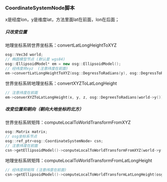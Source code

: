 ### CoordinateSystemNode脚本
x是经度lon，y是维度lat，方法里面lat在前面，lon在后面；

##### 只改变位置
地理坐标系转世界坐标系：convertLatLongHeightToXYZ 
```cpp
osg::Vec3d world;
// 椭圆模型节点 (默认是 wgs84)
osg::EllipsoidModel* em = new osg::EllipsoidModel();    
// 经纬度转xyz  (注意纬度在前面)
em->convertLatLongHeightToXYZ(osg::DegressToRadians(y), osg::DegressToRadians(x), z, world.x(), world.y(), world.z());
```

世界坐标系转地理坐标系：convertXYZToLatLongHeight
```cpp
// 注意纬度在前面
em->converXYZToLatLongHeight(x, y, z, osg::DegreesToRadians(world->y()), osg::DegreesToRadians(world->x()), world->z());
```


##### 改变位置和朝向（朝向大地坐标的北方）
世界坐标系转矩阵：computeLocalToWorldTransformFromXYZ
```cpp
osg::Matrix matrix;
// osg坐标系节点
osg::ref_ptr<osg::CoordinateSystemNode> csn;
// 注意纬度在前面
csn->getEllipsoidModel()->conputeLocalToWorldTransformFromXYZ(world->y(), world->y(), world->z(), matrix);
```

地理坐标系转矩阵：computeLocalToWorldTransformFromLatLongHeight
```cpp
// 经纬度转矩阵 (注意纬度在前面)
csn->getEllipsoidModel()->computeLocalToWorldTransformLatLongHeight(osg::DegressToRadians(y),osg::DegressToRadians(x), z, matrix);
```

